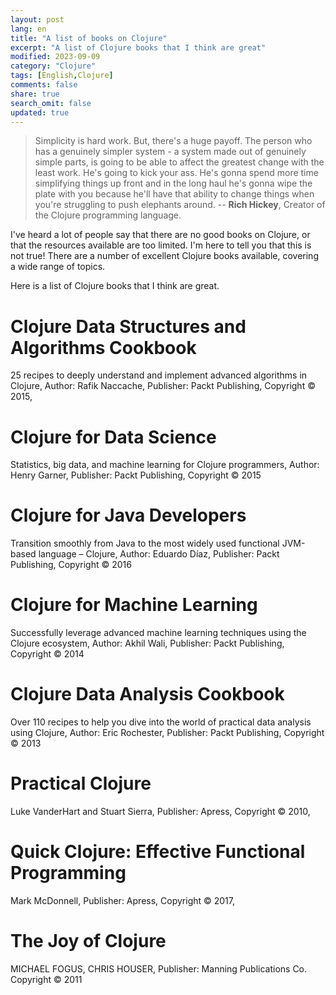 ```yaml
---
layout: post
lang: en
title: "A list of books on Clojure"
excerpt: "A list of Clojure books that I think are great"
modified: 2023-09-09
category: "Clojure"
tags: [English,Clojure]
comments: false
share: true
search_omit: false
updated: true
---
```


> Simplicity is hard work. But, there's a huge payoff. The person who has a genuinely simpler system - a system made out of genuinely simple parts, is going to be able to affect the greatest change with the least work. He's going to kick your ass. He's gonna spend more time simplifying things up front and in the long haul he's gonna wipe the plate with you because he'll have that ability to change things when you're struggling to push elephants around.
-- **Rich Hickey**, Creator of the Clojure programming language.

I've heard a lot of people say that there are no good books on Clojure, or that the resources available are too limited. I'm here to tell you that this is not true! There are a number of excellent Clojure books available, covering a wide range of topics.

Here is a list of Clojure books that I think are great.

# Clojure Data Structures and Algorithms Cookbook

   25 recipes to deeply understand and implement advanced algorithms in Clojure,
   Author: Rafik Naccache,
   Publisher: Packt Publishing,
   Copyright © 2015,

#  Clojure for Data Science
   
   Statistics, big data, and machine learning for Clojure programmers,
   Author: Henry Garner,
   Publisher: Packt Publishing,
   Copyright © 2015

# Clojure for Java Developers

   Transition smoothly from Java to the most widely used functional JVM-based language – Clojure,
   Author: Eduardo Díaz,
   Publisher: Packt Publishing,
   Copyright © 2016

# Clojure for Machine Learning

   Successfully leverage advanced machine learning techniques using the Clojure ecosystem,
   Author: Akhil Wali,
   Publisher: Packt Publishing,
   Copyright © 2014

# Clojure Data Analysis Cookbook

   Over 110 recipes to help you dive into the world of practical data analysis using Clojure,
   Author: Eric Rochester,
   Publisher: Packt Publishing,
   Copyright © 2013
# Practical Clojure

   Luke VanderHart and
   Stuart Sierra,
   Publisher: Apress,
   Copyright © 2010,
# Quick Clojure: Effective Functional Programming

   Mark McDonnell,
   Publisher: Apress,
   Copyright © 2017,
# The Joy of Clojure

   MICHAEL FOGUS,
   CHRIS HOUSER,
   Publisher: Manning Publications Co.
   Copyright © 2011
